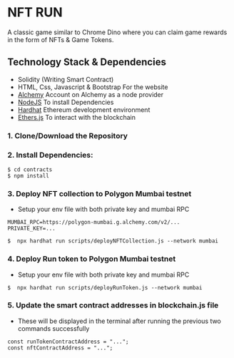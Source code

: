# NFT RUN
A classic game similar to Chrome Dino where you can claim game rewards in the form of NFTs &amp; Game Tokens.


## Technology Stack & Dependencies

- Solidity (Writing Smart Contract)
- HTML, Css, Javascript & Bootstrap For the website
- [Alchemy](https://www.alchemy.com/) Account on Alchemy as a node provider
- [NodeJS](https://nodejs.org/en/) To install Dependencies
- [Hardhat](https://hardhat.org/) Ethereum development environment
- [Ethers.js](https://docs.ethers.io/v5/) To interact with the blockchain

### 1. Clone/Download the Repository

### 2. Install Dependencies:
```
$ cd contracts
$ npm install
```

### 3. Deploy NFT collection to Polygon Mumbai testnet
- Setup your env file with both private key and mumbai RPC 
```
MUMBAI_RPC=https://polygon-mumbai.g.alchemy.com/v2/...
PRIVATE_KEY=...
```

```
$  npx hardhat run scripts/deployNFTCollection.js --network mumbai
```

### 4. Deploy Run token to Polygon Mumbai testnet
- Setup your env file with both private key and mumbai RPC 
```
$  npx hardhat run scripts/deployRunToken.js --network mumbai
```

### 5. Update the smart contract addresses in blockchain.js file
- These will be displayed in the terminal after running the previous two commands successfully
```
const runTokenContractAddress = "...";
const nftContractAddress = "...";
```
